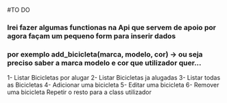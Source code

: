 #TO DO

### Irei fazer algumas functionas na Api que servem de apoio por agora façam um pequeno form para inserir dados
### por exemplo add_bicicleta(marca, modelo, cor) -> ou seja preciso saber a marca modelo e cor que utilizador quer...
1- Listar Bicicletas por alugar
2- Listar Bicicletas ja alugadas
3- Listar todas as Bicicletas
4- Adicionar uma bicicleta
5- Editar uma bicicleta
6- Remover uma bicicleta
Repetir o resto para a class utilizador